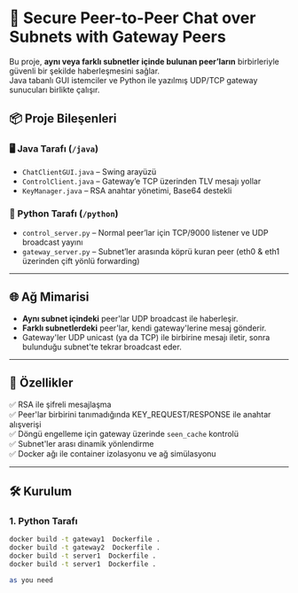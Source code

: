 # 🔗 Secure Peer-to-Peer Chat over Subnets with Gateway Peers

Bu proje, **aynı veya farklı subnetler içinde bulunan peer’ların** birbirleriyle güvenli bir şekilde haberleşmesini sağlar.  
Java tabanlı GUI istemciler ve Python ile yazılmış UDP/TCP gateway sunucuları birlikte çalışır.  

## 📦 Proje Bileşenleri

### 🖥️ Java Tarafı (`/java`)
- `ChatClientGUI.java` – Swing arayüzü
- `ControlClient.java` – Gateway’e TCP üzerinden TLV mesajı yollar
- `KeyManager.java` – RSA anahtar yönetimi, Base64 destekli

### 🐍 Python Tarafı (`/python`)
- `control_server.py` – Normal peer’lar için TCP/9000 listener ve UDP broadcast yayını
- `gateway_server.py` – Subnet’ler arasında köprü kuran peer (eth0 & eth1 üzerinden çift yönlü forwarding)

---

## 🌐 Ağ Mimarisi

- **Aynı subnet içindeki** peer'lar UDP broadcast ile haberleşir.
- **Farklı subnetlerdeki** peer'lar, kendi gateway'lerine mesaj gönderir.
- Gateway'ler UDP unicast (ya da TCP) ile birbirine mesajı iletir, sonra bulunduğu subnet'te tekrar broadcast eder.

---

## 🧠 Özellikler

✅ RSA ile şifreli mesajlaşma  
✅ Peer'lar birbirini tanımadığında KEY_REQUEST/RESPONSE ile anahtar alışverişi  
✅ Döngü engelleme için gateway üzerinde `seen_cache` kontrolü  
✅ Subnet'ler arası dinamik yönlendirme  
✅ Docker ağı ile container izolasyonu ve ağ simülasyonu

---

## 🛠️ Kurulum

### 1. Python Tarafı

```bash
docker build -t gateway1  Dockerfile .
docker build -t gateway2  Dockerfile .
docker build -t server1  Dockerfile .
docker build -t server1  Dockerfile .

as you need


